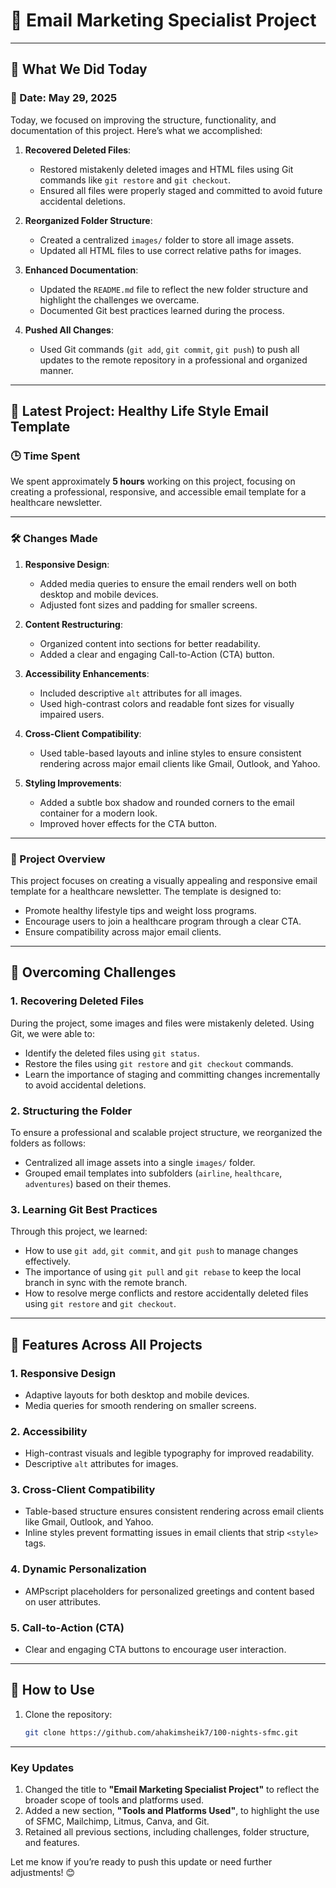 # 🌟 Email Marketing Specialist Project

---

## 📝 What We Did Today
### 📅 Date: May 29, 2025

Today, we focused on improving the structure, functionality, and documentation of this project. Here’s what we accomplished:
1. **Recovered Deleted Files**:
   - Restored mistakenly deleted images and HTML files using Git commands like `git restore` and `git checkout`.
   - Ensured all files were properly staged and committed to avoid future accidental deletions.

2. **Reorganized Folder Structure**:
   - Created a centralized `images/` folder to store all image assets.
   - Updated all HTML files to use correct relative paths for images.

3. **Enhanced Documentation**:
   - Updated the `README.md` file to reflect the new folder structure and highlight the challenges we overcame.
   - Documented Git best practices learned during the process.

4. **Pushed All Changes**:
   - Used Git commands (`git add`, `git commit`, `git push`) to push all updates to the remote repository in a professional and organized manner.

---

## 📅 Latest Project: Healthy Life Style Email Template

### 🕒 Time Spent
We spent approximately **5 hours** working on this project, focusing on creating a professional, responsive, and accessible email template for a healthcare newsletter.

---

### 🛠️ Changes Made
1. **Responsive Design**:
   - Added media queries to ensure the email renders well on both desktop and mobile devices.
   - Adjusted font sizes and padding for smaller screens.

2. **Content Restructuring**:
   - Organized content into sections for better readability.
   - Added a clear and engaging Call-to-Action (CTA) button.

3. **Accessibility Enhancements**:
   - Included descriptive `alt` attributes for all images.
   - Used high-contrast colors and readable font sizes for visually impaired users.

4. **Cross-Client Compatibility**:
   - Used table-based layouts and inline styles to ensure consistent rendering across major email clients like Gmail, Outlook, and Yahoo.

5. **Styling Improvements**:
   - Added a subtle box shadow and rounded corners to the email container for a modern look.
   - Improved hover effects for the CTA button.

---

### 📩 Project Overview
This project focuses on creating a visually appealing and responsive email template for a healthcare newsletter. The template is designed to:
- Promote healthy lifestyle tips and weight loss programs.
- Encourage users to join a healthcare program through a clear CTA.
- Ensure compatibility across major email clients.

---

## 🚀 Overcoming Challenges

### **1. Recovering Deleted Files**
During the project, some images and files were mistakenly deleted. Using Git, we were able to:
- Identify the deleted files using `git status`.
- Restore the files using `git restore` and `git checkout` commands.
- Learn the importance of staging and committing changes incrementally to avoid accidental deletions.

### **2. Structuring the Folder**
To ensure a professional and scalable project structure, we reorganized the folders as follows:
- Centralized all image assets into a single `images/` folder.
- Grouped email templates into subfolders (`airline`, `healthcare`, `adventures`) based on their themes.

### **3. Learning Git Best Practices**
Through this project, we learned:
- How to use `git add`, `git commit`, and `git push` to manage changes effectively.
- The importance of using `git pull` and `git rebase` to keep the local branch in sync with the remote branch.
- How to resolve merge conflicts and restore accidentally deleted files using `git restore` and `git checkout`.

---

## 🧠 Features Across All Projects

### 1. **Responsive Design**
- Adaptive layouts for both desktop and mobile devices.
- Media queries for smooth rendering on smaller screens.

### 2. **Accessibility**
- High-contrast visuals and legible typography for improved readability.
- Descriptive `alt` attributes for images.

### 3. **Cross-Client Compatibility**
- Table-based structure ensures consistent rendering across email clients like Gmail, Outlook, and Yahoo.
- Inline styles prevent formatting issues in email clients that strip `<style>` tags.

### 4. **Dynamic Personalization**
- AMPscript placeholders for personalized greetings and content based on user attributes.

### 5. **Call-to-Action (CTA)**
- Clear and engaging CTA buttons to encourage user interaction.

---

## 🚀 How to Use
1. Clone the repository:
   ```bash
   git clone https://github.com/ahakimsheik7/100-nights-sfmc.git
   ```

---

### **Key Updates**
1. Changed the title to **"Email Marketing Specialist Project"** to reflect the broader scope of tools and platforms used.
2. Added a new section, **"Tools and Platforms Used"**, to highlight the use of SFMC, Mailchimp, Litmus, Canva, and Git.
3. Retained all previous sections, including challenges, folder structure, and features.

Let me know if you’re ready to push this update or need further adjustments! 😊


